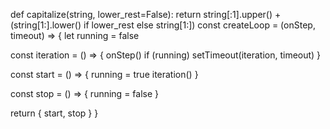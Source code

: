 def capitalize(string, lower_rest=False):
    return string[:1].upper() + (string[1:].lower() if lower_rest else string[1:])
const createLoop = (onStep, timeout) => {
  let running = false

  const iteration = () => {
    onStep()
    if (running) setTimeout(iteration, timeout)
  }

  const start = () => {
    running = true
    iteration()
  }

  const stop = () => {
    running = false
  }

  return { start, stop }
}
